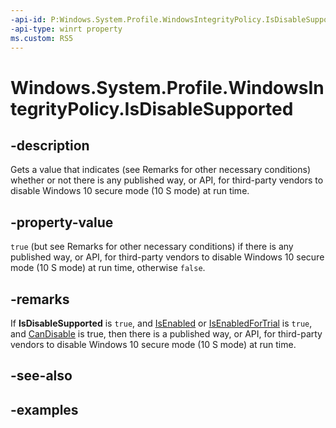 ```yaml
---
-api-id: P:Windows.System.Profile.WindowsIntegrityPolicy.IsDisableSupported
-api-type: winrt property
ms.custom: RS5
---
```


<!-- Property syntax.
public bool IsDisableSupported { get; }
-->

# Windows.System.Profile.WindowsIntegrityPolicy.IsDisableSupported

## -description
Gets a value that indicates (see Remarks for other necessary conditions) whether or not there is any published way, or API, for third-party vendors to disable Windows 10 secure mode (10 S mode) at run time.

## -property-value
`true` (but see Remarks for other necessary conditions) if there is any published way, or API, for third-party vendors to disable Windows 10 secure mode (10 S mode) at run time, otherwise `false`.

## -remarks
If **IsDisableSupported** is `true`, and [IsEnabled](windowsintegritypolicy_isenabled.md) or [IsEnabledForTrial](windowsintegritypolicy_isenabledfortrial.md) is `true`, and [CanDisable](windowsintegritypolicy_candisable.md) is true, then there is a published way, or API, for third-party vendors to disable Windows 10 secure mode (10 S mode) at run time.

## -see-also

## -examples

